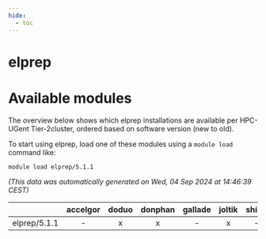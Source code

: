 ```yaml
---
hide:
  - toc
---
```


elprep
======

# Available modules


The overview below shows which elprep installations are available per HPC-UGent Tier-2cluster, ordered based on software version (new to old).

To start using elprep, load one of these modules using a `module load` command like:

```shell
module load elprep/5.1.1
```

*(This data was automatically generated on Wed, 04 Sep 2024 at 14:46:39 CEST)*  

| |accelgor|doduo|donphan|gallade|joltik|shinx|skitty|
| :---: | :---: | :---: | :---: | :---: | :---: | :---: | :---: |
|elprep/5.1.1|-|x|x|-|x|-|-|
